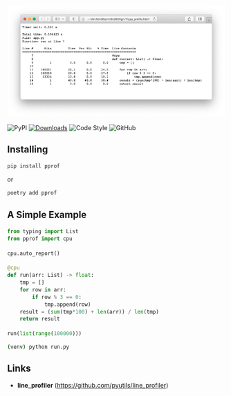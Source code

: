 <p align="center">
  <a href="https://github.com/mirecl/pprof"><img src="https://github.com/mirecl/pprof/blob/master/examples/report.png?raw=true" alt="pprof"></a>
</p>

![PyPI](https://img.shields.io/pypi/v/pprof)
[![Downloads](https://pepy.tech/badge/pprof)](https://pepy.tech/project/pprof)
![Code Style](https://img.shields.io/badge/code%20style-black-000000.svg)
![GitHub](https://img.shields.io/github/license/mirecl/pprof)

## Installing

```sh
pip install pprof
```

or

```sh
poetry add pprof
```

## A Simple Example

```python
from typing import List
from pprof import cpu

cpu.auto_report()

@cpu
def run(arr: List) -> float:
    tmp = []
    for row in arr:
        if row % 3 == 0:
            tmp.append(row)
    result = (sum(tmp*100) + len(arr)) / len(tmp)
    return result

run(list(range(100000)))
```

```sh
(venv) python run.py
```

## Links

+ **line_profiler** (<https://github.com/pyutils/line_profiler>)

